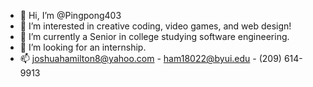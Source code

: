 - 👋 Hi, I’m @Pingpong403
- 👀 I’m interested in creative coding, video games, and web design!
- 🌱 I’m currently a Senior in college studying software engineering.
- 💞️ I’m looking for an internship.
- 📫 joshuahamilton8@yahoo.com - ham18022@byui.edu - (209) 614-9913

<!---
Pingpong403/Pingpong403 is a ✨ special ✨ repository because its `README.md` (this file) appears on your GitHub profile.
You can click the Preview link to take a look at your changes.
--->
